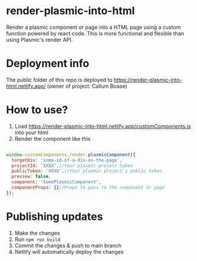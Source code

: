 # render-plasmic-into-html
Render a plasmic component or page into a HTML page using a custom function powered by react code. This is more functional and flexible than using Plasmic's render API.

# Deployment info
The public folder of this repo is deployed to https://render-plasmic-into-html.netlify.app/
(owner of project: Callum Boase)

# How to use?
1. Load https://render-plasmic-into-html.netlify.app/customComponents.js into your html
2. Render the component like this
```js

window.customComponents.render.plasmicComponent({
  targetDiv: 'some-id-of-a-div-on-the-page',
  projectId: 'XXXX',//Your plasmic project token
  publicToken: 'XXXX',//Your plasmic project's public token
  preview: false,
  component: 'SomePlasmicComponent',
  componentProps: {}//Props to pass to the component or page
});

```

# Publishing updates
1. Make the changes
2. Run `npm run build`
3. Commit the changes & push to main branch
4. Netlify will automatically deploy the changes

